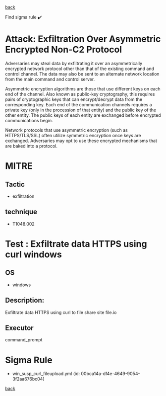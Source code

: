 
[back](../index.md)

Find sigma rule :heavy_check_mark: 

# Attack: Exfiltration Over Asymmetric Encrypted Non-C2 Protocol 

Adversaries may steal data by exfiltrating it over an asymmetrically encrypted network protocol other than that of the existing command and control channel. The data may also be sent to an alternate network location from the main command and control server. 

Asymmetric encryption algorithms are those that use different keys on each end of the channel. Also known as public-key cryptography, this requires pairs of cryptographic keys that can encrypt/decrypt data from the corresponding key. Each end of the communication channels requires a private key (only in the procession of that entity) and the public key of the other entity. The public keys of each entity are exchanged before encrypted communications begin. 

Network protocols that use asymmetric encryption (such as HTTPS/TLS/SSL) often utilize symmetric encryption once keys are exchanged. Adversaries may opt to use these encrypted mechanisms that are baked into a protocol. 

# MITRE
## Tactic
  - exfiltration


## technique
  - T1048.002


# Test : Exfiltrate data HTTPS using curl windows
## OS
  - windows


## Description:
Exfiltrate data HTTPS using curl to file share site file.io


## Executor
command_prompt

# Sigma Rule
 - win_susp_curl_fileupload.yml (id: 00bca14a-df4e-4649-9054-3f2aa676bc04)



[back](../index.md)
